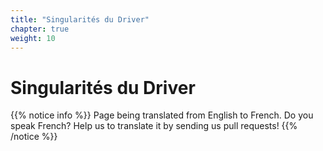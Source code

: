 ```yaml
---
title: "Singularités du Driver"
chapter: true
weight: 10
---
```


# Singularités du Driver

{{% notice info %}}
<i class="fas fa-language"></i> Page being translated from 
English to French. Do you speak French? Help us to translate
it by sending us pull requests!
{{% /notice %}}
